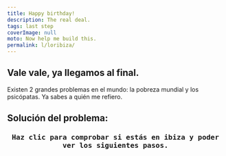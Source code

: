 ```yaml
---
title: Happy birthday!
description: The real deal.
tags: last step
coverImage: null
moto: Now help me build this.
permalink: l/loribiza/
---
```


## Vale vale, ya llegamos al final.
Existen 2 grandes problemas en el mundo: la pobreza mundial y los psicópatas. Ya sabes a quién me refiero.

## Solución del problema:
<div class="widget" id="geofenced" data-target="39.051511478500004, 1.5292909591928503">
    <h3 class="info action">Haz clic para comprobar si estás en ibiza y poder ver los siguientes pasos.</h3>
    <div class="fenced">

## Progreso de la solución:
- [x] Ganas de solucionar
- [] Medida de la apertura de cada hoja del biombo (*largo* * *ancho* en *cm*)
- [] Medida de la altura del rodapié
- [] Altura aproximada de Octavio
- [] Estar en ibiza

## Soluciones de ingeniería:
Vas a tener que elegir dos de estas tres opciones:
+ Cierre magnético (lo suficientemente fuerte como para que Casper no lo abra)
+ Cierre de péndulo con una 
+ Solución para los bajos del biombo: contra la napia [tm] de Octavio.

Unos días de diseño 3D y la impresora lo deberían solucionar.

## Lo que necesito de tí:

Y ya estaría!
    </div>
</div>

<style>
    .widget {
        text-align: center;
    }
    .widget h3 {
        font-family: 'DejaVu Sans Mono', monospace;
        font-weight: bold;
    }
    .widget .action {
        cursor: pointer;
    }
    #geofenced .fenced {
        display: none;
    }
</style>
<script>
function measureDistance(a, b) {
    a = [parseFloat(a[0]), parseFloat(a[1])]
    b = [parseFloat(b[0]), parseFloat(b[1])]
    console.log(a, b)

    // No crow distance, no haversine formula, nothing yet. The earth is flat (for this function, at least)
    return Math.sqrt(Math.pow((b[0] - a[0]), 2) + Math.pow((b[1] - a[1]), 2))
}
function checkGeofence () {
    // Ask for location
    if (navigator.geolocation) {
        navigator.geolocation.getCurrentPosition((location) => {
            var lat = location.coords.latitude
            var long = location.coords.longitude
            console.log(lat, long)
            let d = measureDistance([lat, long], document.querySelector("#geofenced").dataset.target.split(','))
            if (d <= 1.0) {
                document.querySelector("#geofenced .info").innerHTML = 'Pos me has pillado. Todavía no me ha dado tiempo a terminarlo.'
            } else {
                document.querySelector("#geofenced .info").innerHTML = 'Todavía no estás en Ibiza!'
            }
        }, (e) => { 
            console.error(e)
            document.querySelector("#geofenced .info").innerHTML = 'Error obteniendo la ubicación.'
        })
    } else {
        document.querySelector("#geofenced .info").innerHTML = 'Error obteniendo la ubicación.'
    }
}
document.querySelector("#geofenced .action").addEventListener('click', checkGeofence)
</script>